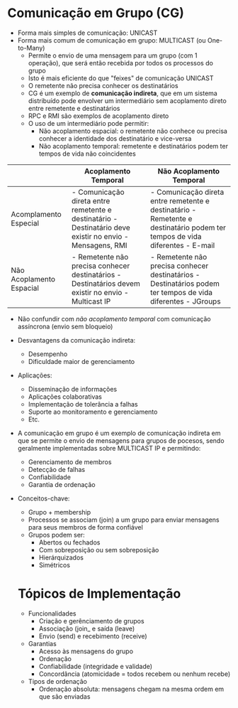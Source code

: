 # Comunicação em Grupo (CG)

- Forma mais simples de comunicação: UNICAST
- Forma mais comum de comunicação em grupo: MULTICAST (ou One-to-Many)
  - Permite o envio de uma mensagem para um grupo (com 1 operação), que será então recebida por todos os processos do grupo
  - Isto é mais eficiente do que "feixes" de comunicação UNICAST
  - O remetente não precisa conhecer os destinatários
  - CG é um exemplo de **comunicação indireta**, que em um sistema distribuído pode envolver um intermediário sem acoplamento direto entre remetente e destinatários
  - RPC e RMI são exemplos de acoplamento direto
  - O uso de um intermediário pode permitir:
    - Não acoplamento espacial: o remetente não conhece ou precisa conhecer a identidade dos destinatário e vice-versa
    - Não acoplamento temporal: remetente e destinatários podem ter tempos de vida não coincidentes

|                          | Acoplamento Temporal                                                                                      | Não Acoplamento Temporal                                                                                                    |
|--------------------------|-----------------------------------------------------------------------------------------------------------|-----------------------------------------------------------------------------------------------------------------------------|
| Acomplamento Especial    | - Comunicação direta entre remetente e destinatário - Destinatário deve existir no envio - Mensagens, RMI | - Comunicação direta entre remetente e destinatário - Remetente e destinatário podem ter tempos de vida diferentes - E-mail |
| Não Acoplamento Espacial | - Remetente não precisa conhecer destinatários - Destinatários devem existir no envio - Multicast IP      | - Remetente não precisa conhecer destinatários - Destinatários podem ter tempos de vida diferentes - JGroups                |

- Não confundir com *não acoplamento temporal* com comunicação assíncrona (envio sem bloqueio)
- Desvantagens da comunicação indireta:
  - Desempenho
  - Dificuldade maior de gerenciamento
- Aplicações:
  - Disseminação de informações
  - Aplicações colaborativas
  - Implementação de tolerância a falhas
  - Suporte ao monitoramento e gerenciamento
  - Etc.
- A comunicação em grupo é um exemplo de comunicação indireta em que se permite o envio de mensagens para grupos de pocesos, sendo geralmente implementadas sobre MULTICAST IP e permitindo:
  - Gerenciamento de membros
  - Detecção de falhas
  - Confiabilidade
  - Garantia de ordenação
- Conceitos-chave:
  - Grupo + membership
  - Processos se associam (join) a um grupo para enviar mensagens para seus membros de forma confiável
  - Grupos podem ser:
    - Abertos ou fechados
    - Com sobreposição ou sem sobreposição
    - Hierárquizados
    - Simétricos
    
  # Tópicos de Implementação
  
  - Funcionalidades
    - Criação e gerênciamento de grupos
    - Associação (join_ e saída (leave)
    - Envio (send) e recebimento (receive)
  - Garantias
    - Acesso às mensagens do grupo
    - Ordenação
    - Confiabilidade (integridade e validade)
    - Concordância (atomicidade = todos recebem ou nenhum recebe)
  - Tipos de ordenação
    - Ordenação absoluta: mensagens chegam na mesma ordem em que são enviadas
